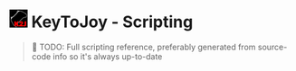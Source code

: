 # ![](KeyToJoy/Graphics/Icons/icon32.png?raw=true) KeyToJoy - Scripting

> 🚧 TODO: Full scripting reference, preferably generated from source-code info so it's always up-to-date